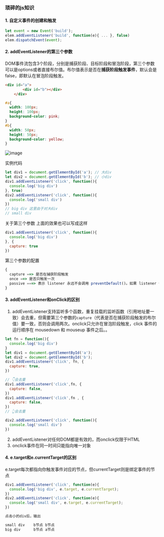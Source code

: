 ### 琐碎的js知识

#### 1. 自定义事件的创建和触发
```js
let event = new Event('build');
elem.addEventListener('build', function(e){ ... }, false)
elem.dispatchEvent(event);
```

#### 2. addEventListener的第三个参数

DOM事件流包含3个阶段，分别是捕获阶段、目标阶段和冒泡阶段，第三个参数可以是options或者直接布尔值。布尔值表示是否在**捕获阶段触发事件**，默认会是false，即默认在冒泡阶段触发。

```html
<div id="a">
		<div id="b"></div>
	</div>
```

```css
#a{
  width: 100px;
  height: 100px;
  background-color: pink;
}
#b{
  width: 50px;
  height: 50px;
  background-color: yellow;
}
```

![image](https://github.com/AddJunZ/Front-End/blob/master/img/dom-event.jpg)


实例代码
```js
let div1 = document.getElementById('a'); // 大div
let div2 = document.getElementById('b'); // 小div
div1.addEventListener('click', function(){
  console.log('big div')
}, true)
div2.addEventListener('click', function(){
  console.log('small div')
})
// big div 这里由于对大div
// small div
```

关于第三个参数 上面的效果也可以写成这样
```js
div1.addEventListener('click', function(){
  console.log('big div')
}, {
  capture: true
})
```

第三个参数的配置
```js
{
  capture ==> 是否在捕获阶段触发
  once ==> 是否只触发一次
  passive ===> 表示 listener 永远不会调用 preventDefault()。如果 listener 仍然调用了这个函数，客户端将会忽略它并抛出一个控制台警告。
}
```



#### 3. addEventListener和onClick的区别
1. addEventListener支持监听多个函数，重复挂载的监听函数（引用地址要一致）会去重，但需要第三个参数的```capture```（代表是否在捕获阶段触发的布尔值）要一致，否则会调用两次。onclick只允许在冒泡阶段触发，click 事件的运行顺序在 mousedown 和 mouseup 事件之后。。
```js
let fn = function(){
  console.log('big div')
}
let div1 = document.getElementById('a');
let div2 = document.getElementById('b');
div1.addEventListener('click', fn, {
  capture: true,
})

// 👇会去重
div1.addEventListener('click',fn, {
  capture: false,
})
div1.addEventListener('click',fn , {
  capture: false,
})
// 👆会去重

div2.addEventListener('click', function(){
  console.log('small div')
})
```

2. addEventListener对任何DOM都是有效的，而onclick仅限于HTML
3. onclick事件在同一时间只能指向唯一对象

#### 4. e.target和e.currentTarget的区别
e.target每次都指向你触发事件对应的节点，但currentTarget则是绑定事件的节点
```js
div1.addEventListener('click', function(e){
  console.log('big div', e.target, e.currentTarget);
})
div2.addEventListener('click', function(e){
  console.log('small div', e.target, e.currentTarget);
})

点击小的div后，输出

small div    b节点 b节点
big div      b节点 a节点
```


